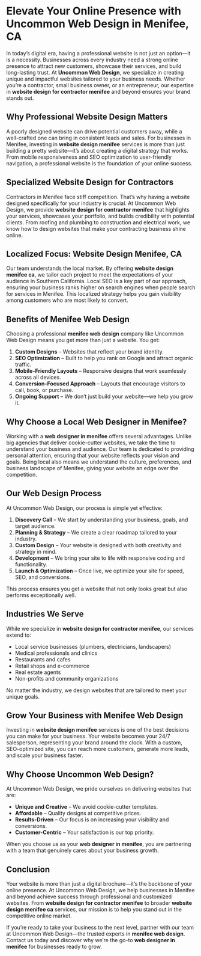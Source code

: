 # Elevate Your Online Presence with Uncommon Web Design in Menifee, CA  

In today’s digital era, having a professional website is not just an option—it is a necessity. Businesses across every industry need a strong online presence to attract new customers, showcase their services, and build long-lasting trust. At **Uncommon Web Design**, we specialize in creating unique and impactful websites tailored to your business needs. Whether you’re a contractor, small business owner, or an entrepreneur, our expertise in **website design for contractor menifee** and beyond ensures your brand stands out.  

## Why Professional Website Design Matters  

A poorly designed website can drive potential customers away, while a well-crafted one can bring in consistent leads and sales. For businesses in Menifee, investing in **website design menifee** services is more than just building a pretty website—it’s about creating a digital strategy that works. From mobile responsiveness and SEO optimization to user-friendly navigation, a professional website is the foundation of your online success.  

## Specialized Website Design for Contractors  

Contractors in Menifee face stiff competition. That’s why having a website designed specifically for your industry is crucial. At Uncommon Web Design, we provide **website design for contractor menifee** that highlights your services, showcases your portfolio, and builds credibility with potential clients. From roofing and plumbing to construction and electrical work, we know how to design websites that make your contracting business shine online.  

## Localized Focus: Website Design Menifee, CA  

Our team understands the local market. By offering **website design menifee ca**, we tailor each project to meet the expectations of your audience in Southern California. Local SEO is a key part of our approach, ensuring your business ranks higher on search engines when people search for services in Menifee. This localized strategy helps you gain visibility among customers who are most likely to convert.  

## Benefits of Menifee Web Design  

Choosing a professional **menifee web design** company like Uncommon Web Design means you get more than just a website. You get:  

1. **Custom Designs** – Websites that reflect your brand identity.  
2. **SEO Optimization** – Built to help you rank on Google and attract organic traffic.  
3. **Mobile-Friendly Layouts** – Responsive designs that work seamlessly across all devices.  
4. **Conversion-Focused Approach** – Layouts that encourage visitors to call, book, or purchase.  
5. **Ongoing Support** – We don’t just build your website—we help you grow it.  

## Why Choose a Local Web Designer in Menifee?  

Working with a **web designer in menifee** offers several advantages. Unlike big agencies that deliver cookie-cutter websites, we take the time to understand your business and audience. Our team is dedicated to providing personal attention, ensuring that your website reflects your vision and goals. Being local also means we understand the culture, preferences, and business landscape of Menifee, giving your website an edge over the competition.  

## Our Web Design Process  

At Uncommon Web Design, our process is simple yet effective:  

1. **Discovery Call** – We start by understanding your business, goals, and target audience.  
2. **Planning & Strategy** – We create a clear roadmap tailored to your industry.  
3. **Custom Design** – Your website is designed with both creativity and strategy in mind.  
4. **Development** – We bring your site to life with responsive coding and functionality.  
5. **Launch & Optimization** – Once live, we optimize your site for speed, SEO, and conversions.  

This process ensures you get a website that not only looks great but also performs exceptionally well.  

## Industries We Serve  

While we specialize in **website design for contractor menifee**, our services extend to:  

- Local service businesses (plumbers, electricians, landscapers)  
- Medical professionals and clinics  
- Restaurants and cafes  
- Retail shops and e-commerce  
- Real estate agents  
- Non-profits and community organizations  

No matter the industry, we design websites that are tailored to meet your unique goals.  

## Grow Your Business with Menifee Web Design  

Investing in **website design menifee** services is one of the best decisions you can make for your business. Your website becomes your 24/7 salesperson, representing your brand around the clock. With a custom, SEO-optimized site, you can reach more customers, generate more leads, and scale your business faster.  

## Why Choose Uncommon Web Design?  

At Uncommon Web Design, we pride ourselves on delivering websites that are:  

- **Unique and Creative** – We avoid cookie-cutter templates.  
- **Affordable** – Quality designs at competitive prices.  
- **Results-Driven** – Our focus is on increasing your visibility and conversions.  
- **Customer-Centric** – Your satisfaction is our top priority.  

When you choose us as your **web designer in menifee**, you are partnering with a team that genuinely cares about your business growth.  

## Conclusion  

Your website is more than just a digital brochure—it’s the backbone of your online presence. At Uncommon Web Design, we help businesses in Menifee and beyond achieve success through professional and customized websites. From **website design for contractor menifee** to broader **website design menifee ca** services, our mission is to help you stand out in the competitive online market.  

If you’re ready to take your business to the next level, partner with our team at Uncommon Web Design—the trusted experts in **menifee web design**. Contact us today and discover why we’re the go-to **web designer in menifee** for businesses ready to grow.  
